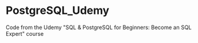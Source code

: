 # PostgreSQL_Udemy

Code from the Udemy "SQL & PostgreSQL for Beginners: Become an SQL Expert" course 
